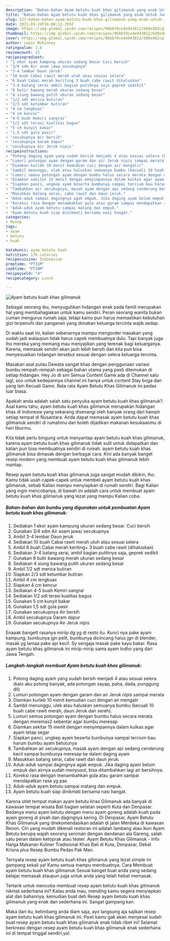 ```yaml
---
description: "Bahan-bahan Ayam betutu kuah khas gilimanuk yang enak Untuk Jualan"
title: "Bahan-bahan Ayam betutu kuah khas gilimanuk yang enak Untuk Jualan"
slug: 527-bahan-bahan-ayam-betutu-kuah-khas-gilimanuk-yang-enak-untuk-jualan
date: 2021-03-24T16:08:13.293Z
image: https://img-global.cpcdn.com/recipes/96bbf0ce4e943812/680x482cq70/ayam-betutu-kuah-khas-gilimanuk-foto-resep-utama.jpg
thumbnail: https://img-global.cpcdn.com/recipes/96bbf0ce4e943812/680x482cq70/ayam-betutu-kuah-khas-gilimanuk-foto-resep-utama.jpg
cover: https://img-global.cpcdn.com/recipes/96bbf0ce4e943812/680x482cq70/ayam-betutu-kuah-khas-gilimanuk-foto-resep-utama.jpg
author: Lewis McKinney
ratingvalue: 3.8
reviewcount: 15
recipeingredient:
- "1 ekor ayam kampung ukuran sedang besar Cuci bersih"
- "3/4 sdm Air asam jawa secukupnya"
- "3-4 lembar Daun jeruk"
- "10 buah Cabai rawit merah utuh atau sesuai selera"
- "6 buah Cabai merah keriting 3 buah cabe rawit dihaluskan"
- "3-4 batang serai ambil bagian putihnya saja geprek sedikit"
- "8 butir bawang merah ukuran sedang besar"
- "4 siung bawang putih ukuran sedang besar"
- "1/2 sdt merica butiran"
- "2/3 sdt ketumbar butiran"
- "4 cm lengkuas"
- "4 cm kencur"
- "4-5 buah Kemiri sangrai"
- "1/2 sdt terasi kualitas bagus"
- "5 cm kunyit bakar"
- "1,5 sdt gula pasir"
- "secukupnya Air bersih"
- "secukupnya Garam dapur"
- "secukupnya Air Jeruk nipis"
recipeinstructions:
- "Potong daging ayam yang sudah bersih menjadi 4 atau sesuai selera (kalo aku potong banyak, ada potongan sayap, paha, dada, punggung dll)"
- "Lumuri potongan ayam dengan garam dan air Jeruk nipis sampai merata"
- "Diamkan kurleb 10 menit kemudian cuci dengan air mengalir"
- "Sambil menunggu, ulek atau haluskan semuanya bumbu (kecuali 10 buah cabe rawit merah, daun Jeruk dan sereh)."
- "Lumuri semua potongan ayam dengan bumbu halus secara merata dengan meremas2 sebentar agar bumbu meresap"
- "Diamkan sekitar 15 menit dengan menyimpannya dalam kulkas agar ayam tetap segar"
- "Siapkan panci, ungkep ayam beserta bumbunya sampai tercium bau harum bumbu ayam betutunya"
- "Tambahkan air secukupnya, masak ayam dengan api sedang cenderung kecil sampai bumbunya meresap ke dalam daging ayam"
- "Masukkan batang serai, cabe rawit dan daun jeruk."
- "Aduk-aduk sampai dagingnya agak empuk. Jika daging ayam belum empuk dan airnya sudah menyusut, bisa ditambahkan lagi air bersihnya."
- "Koreksi rasa dengan menambahkan gula atau garam sampai mendapatkan rasa yg pas"
- "Aduk-aduk ayam betutu sampai matang dan empuk."
- "Ayam betutu kuah siap dinikmati bersama nasi hangat."
categories:
- Resep
tags:
- ayam
- betutu
- kuah

katakunci: ayam betutu kuah 
nutrition: 176 calories
recipecuisine: Indonesian
preptime: "PT31M"
cooktime: "PT30M"
recipeyield: "4"
recipecategory: Lunch

---
```



![Ayam betutu kuah khas gilimanuk](https://img-global.cpcdn.com/recipes/96bbf0ce4e943812/680x482cq70/ayam-betutu-kuah-khas-gilimanuk-foto-resep-utama.jpg)

Sebagai seorang ibu, menyuguhkan hidangan enak pada famili merupakan hal yang membahagiakan untuk kamu sendiri. Peran seorang  wanita bukan cuman mengurus rumah saja, tetapi kamu pun harus memastikan kebutuhan gizi terpenuhi dan panganan yang dimakan keluarga tercinta wajib sedap.

Di waktu  saat ini, kalian sebenarnya mampu mengorder masakan yang sudah jadi walaupun tidak harus capek membuatnya dulu. Tapi banyak juga lho mereka yang memang mau menyajikan yang terenak bagi keluarganya. Karena, memasak sendiri akan jauh lebih bersih dan kita pun bisa menyesuaikan hidangan tersebut sesuai dengan selera keluarga tercinta. 

Masakan asal pulau Dewata sangat khas dengan penggunaan variasi bumbu rempah-rempah sebagai bahan utama yang pasti ditemukan di setiap hidangan. Hey Jo di sini Semua Content Game ada di Channel satu lagi, soo untuk kedepannya channel ini hanya untuk content Stay boga dan yang lain Kecuali Game. Rata rata Ayam Betutu Khas Gilimanuk ini pedas luar biasa.

Apakah anda adalah salah satu penyuka ayam betutu kuah khas gilimanuk?. Asal kamu tahu, ayam betutu kuah khas gilimanuk merupakan hidangan khas di Indonesia yang sekarang disenangi oleh banyak orang dari hampir setiap tempat di Nusantara. Anda dapat memasak ayam betutu kuah khas gilimanuk sendiri di rumahmu dan boleh dijadikan makanan kesukaanmu di hari liburmu.

Kita tidak perlu bingung untuk menyantap ayam betutu kuah khas gilimanuk, karena ayam betutu kuah khas gilimanuk tidak sulit untuk didapatkan dan kalian pun bisa membuatnya sendiri di rumah. ayam betutu kuah khas gilimanuk bisa dimasak dengan berbagai cara. Kini ada banyak banget resep modern yang membuat ayam betutu kuah khas gilimanuk lebih mantap.

Resep ayam betutu kuah khas gilimanuk juga sangat mudah dibikin, lho. Kamu tidak usah capek-capek untuk membeli ayam betutu kuah khas gilimanuk, sebab Kalian mampu menyiapkan di rumah sendiri. Bagi Kalian yang ingin mencobanya, di bawah ini adalah cara untuk membuat ayam betutu kuah khas gilimanuk yang lezat yang mampu Kalian coba.

<!--inarticleads1-->

##### Bahan-bahan dan bumbu yang digunakan untuk pembuatan Ayam betutu kuah khas gilimanuk:

1. Sediakan 1 ekor ayam kampung ukuran sedang besar. Cuci bersih
1. Gunakan 3/4 sdm Air asam jawa/ secukupnya
1. Ambil 3-4 lembar Daun jeruk
1. Sediakan 10 buah Cabai rawit merah utuh atau sesuai selera
1. Ambil 6 buah Cabai merah keriting+ 3 buah cabe rawit (dihaluskan)
1. Sediakan 3-4 batang serai, ambil bagian putihnya saja, geprek sedikit
1. Gunakan 8 butir bawang merah ukuran sedang besar
1. Sediakan 4 siung bawang putih ukuran sedang besar
1. Ambil 1/2 sdt merica butiran
1. Siapkan 2/3 sdt ketumbar butiran
1. Ambil 4 cm lengkuas
1. Siapkan 4 cm kencur
1. Sediakan 4-5 buah Kemiri sangrai
1. Sediakan 1/2 sdt terasi kualitas bagus
1. Gunakan 5 cm kunyit bakar
1. Gunakan 1,5 sdt gula pasir
1. Gunakan secukupnya Air bersih
1. Ambil secukupnya Garam dapur
1. Gunakan secukupnya Air Jeruk nipis


Enaaak bangett rasanya miriip dg yg di resto itu. Kunci nya pake ayam kampung, bumbunya jgn pelit, bumbunya dicincang halus jgn di blender, masak yg lamaa pake api kecil. Sy sengaja masak pake kayu bakar. Rasa ayam betutu khas gilimanuk ini mirip-mirip sama ayam lodho yang dari Jawa Tengah. 

<!--inarticleads2-->

##### Langkah-langkah membuat Ayam betutu kuah khas gilimanuk:

1. Potong daging ayam yang sudah bersih menjadi 4 atau sesuai selera (kalo aku potong banyak, ada potongan sayap, paha, dada, punggung dll)
1. Lumuri potongan ayam dengan garam dan air Jeruk nipis sampai merata
1. Diamkan kurleb 10 menit kemudian cuci dengan air mengalir
1. Sambil menunggu, ulek atau haluskan semuanya bumbu (kecuali 10 buah cabe rawit merah, daun Jeruk dan sereh).
1. Lumuri semua potongan ayam dengan bumbu halus secara merata dengan meremas2 sebentar agar bumbu meresap
1. Diamkan sekitar 15 menit dengan menyimpannya dalam kulkas agar ayam tetap segar
1. Siapkan panci, ungkep ayam beserta bumbunya sampai tercium bau harum bumbu ayam betutunya
1. Tambahkan air secukupnya, masak ayam dengan api sedang cenderung kecil sampai bumbunya meresap ke dalam daging ayam
1. Masukkan batang serai, cabe rawit dan daun jeruk.
1. Aduk-aduk sampai dagingnya agak empuk. Jika daging ayam belum empuk dan airnya sudah menyusut, bisa ditambahkan lagi air bersihnya.
1. Koreksi rasa dengan menambahkan gula atau garam sampai mendapatkan rasa yg pas
1. Aduk-aduk ayam betutu sampai matang dan empuk.
1. Ayam betutu kuah siap dinikmati bersama nasi hangat.


Karena otlet tempat makan ayam betutu khas Gilimanuk ada banyak di kawasan tempat wisata Bali bagian selatan seperti Kuta dan Denpasar. Bedanya menu ayam betutu dengan menu ayam goreng adalah kuah pada ayam goreng di pisah dan dagingnya kering. Di Denpasar, Ayam Betutu Khas Gilimanuk yang direkomendasikan adalah di jalan Merdeka di kawasan Renon. Ciri yang mudah dikenali restoran ini adalah lambang atau ikon Ayam Betutu berupa wajah seorang seniman dengan dandanan ala Gareng, salah satu peran dalam ketoprak atau teater. Ayam Betutu Khas Gilimanuk - Info Harga Makanan Kuliner Tradisional Khas Bali di Kuta, Denpasar, Dekat Krisna plus Resep Bumbu Pedas Pak Man. 

Ternyata resep ayam betutu kuah khas gilimanuk yang lezat simple ini gampang sekali ya! Kamu semua mampu membuatnya. Cara Membuat ayam betutu kuah khas gilimanuk Sesuai banget buat anda yang sedang belajar memasak ataupun juga untuk anda yang telah hebat memasak.

Tertarik untuk mencoba membuat resep ayam betutu kuah khas gilimanuk nikmat sederhana ini? Kalau anda mau, mending kamu segera menyiapkan alat dan bahannya, kemudian buat deh Resep ayam betutu kuah khas gilimanuk yang enak dan sederhana ini. Sangat gampang kan. 

Maka dari itu, ketimbang anda diam saja, ayo langsung aja sajikan resep ayam betutu kuah khas gilimanuk ini. Pasti kamu gak akan menyesal sudah buat resep ayam betutu kuah khas gilimanuk enak tidak ribet ini! Selamat berkreasi dengan resep ayam betutu kuah khas gilimanuk enak sederhana ini di tempat tinggal sendiri,ya!.

